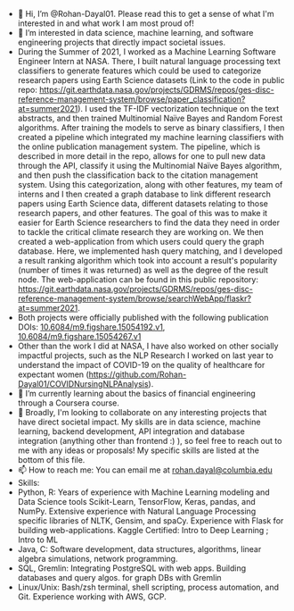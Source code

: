 - 👋 Hi, I’m @Rohan-Dayal01. Please read this to get a sense of what I'm interested in and what work I am most proud of!
- 👀 I’m interested in data science, machine learning, and software engineering projects that directly impact societal issues. 
- During the Summer of 2021, I worked as a Machine Learning Software Engineer Intern at NASA. There, I built natural language processing text classifiers to generate features which could be used to categorize research papers using Earth Science datasets (Link to the code in public repo: https://git.earthdata.nasa.gov/projects/GDRMS/repos/ges-disc-reference-management-system/browse/paper_classification?at=summer2021). I used the TF-IDF vectorization technique on the text abstracts, and then trained Multinomial Naïve Bayes and Random Forest algorithms. After training the models to serve as binary classifiers, I then created a pipeline which integrated my machine learning classifiers with the online publication management system. The pipeline, which is described in more detail in the repo, allows for one to pull new data through the API, classify it using the Multinomial Naïve Bayes algorithm, and then push the classification back to the citation management system.
Using this categorization, along with other features, my team of interns and I then created a graph database to link different research papers using Earth Science data, different datasets relating to those research papers, and other features. The goal of this was to make it easier for Earth Science researchers to find the data they need in order to tackle the critical climate research they are working on. We then created a web-application from which users could query the graph database. Here, we implemented hash query matching, and I developed a result ranking algorithm which took into account a result's popularity (number of times it was returned) as well as the degree of the result node. The web-application can be found in this public repository: https://git.earthdata.nasa.gov/projects/GDRMS/repos/ges-disc-reference-management-system/browse/searchWebApp/flaskr?at=summer2021.
- Both projects were officially published with the following publication DOIs: [10.6084/m9.figshare.15054192.v1](https://esip.figshare.com/articles/poster/Automated_classification_of_scientific_publications_linked_to_GES_DISC_datasets/15054192/1), [10.6084/m9.figshare.15054267.v1](https://esip.figshare.com/articles/poster/Creating_a_knowledge_graph_to_connect_scientific_publications_and_datasets_for_improving_discovery_of_GES_DISC_s_data_and_services/15054267/1)
- Other than the work I did at NASA, I have also worked on other socially impactful projects, such as the NLP Research I worked on last year to understand the impact of COVID-19 on the quality of healthcare for expectant women (https://github.com/Rohan-Dayal01/COVIDNursingNLPAnalysis). 
- 🌱 I’m currently learning about the basics of financial engineering through a Coursera course.
- 💞️ Broadly, I'm looking to collaborate on any interesting projects that have direct societal impact. My skills are in data science, machine learning, backend development, API integration and database integration (anything other than frontend :) ), so feel free to reach out to me with any ideas or proposals! My specific skills are listed at the bottom of this file.
- 📫 How to reach me: You can email me at rohan.dayal@columbia.edu
- Skills:
- Python, R: Years of experience with Machine Learning modeling and Data Science tools Scikit-Learn, TensorFlow, Keras, pandas, and NumPy. Extensive experience with Natural Language Processing specific libraries of NLTK, Gensim, and spaCy. Experience with Flask for building web-applications. Kaggle Certified: Intro to Deep Learning ; Intro to ML 
- Java, C: Software development, data structures, algorithms, linear algebra simulations, network programming.
- SQL, Gremlin: Integrating PostgreSQL with web apps. Building databases and query algos. for graph DBs with Gremlin 
- Linux/Unix: Bash/zsh terminal, shell scripting, process automation, and Git. Experience working with AWS, GCP.

<!---
Rohan-Dayal01/Rohan-Dayal01 is a ✨ special ✨ repository because its `README.md` (this file) appears on your GitHub profile.
You can click the Preview link to take a look at your changes.
--->
